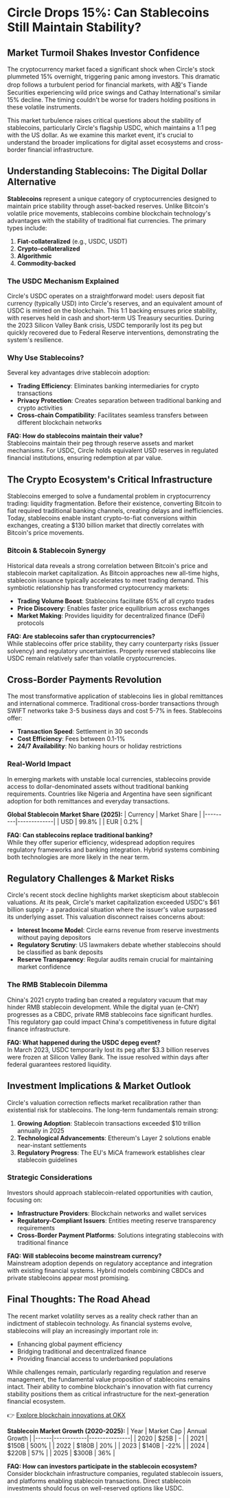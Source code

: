 # Circle Drops 15%: Can Stablecoins Still Maintain Stability?

## Market Turmoil Shakes Investor Confidence

The cryptocurrency market faced a significant shock when Circle's stock plummeted 15% overnight, triggering panic among investors. This dramatic drop follows a turbulent period for financial markets, with A股's Tiande Securities experiencing wild price swings and Cathay International's similar 15% decline. The timing couldn't be worse for traders holding positions in these volatile instruments.

This market turbulence raises critical questions about the stability of stablecoins, particularly Circle's flagship USDC, which maintains a 1:1 peg with the US dollar. As we examine this market event, it's crucial to understand the broader implications for digital asset ecosystems and cross-border financial infrastructure.

## Understanding Stablecoins: The Digital Dollar Alternative

**Stablecoins** represent a unique category of cryptocurrencies designed to maintain price stability through asset-backed reserves. Unlike Bitcoin's volatile price movements, stablecoins combine blockchain technology's advantages with the stability of traditional fiat currencies. The primary types include:

1. **Fiat-collateralized** (e.g., USDC, USDT)
2. **Crypto-collateralized**
3. **Algorithmic**
4. **Commodity-backed**

### The USDC Mechanism Explained

Circle's USDC operates on a straightforward model: users deposit fiat currency (typically USD) into Circle's reserves, and an equivalent amount of USDC is minted on the blockchain. This 1:1 backing ensures price stability, with reserves held in cash and short-term US Treasury securities. During the 2023 Silicon Valley Bank crisis, USDC temporarily lost its peg but quickly recovered due to Federal Reserve interventions, demonstrating the system's resilience.

### Why Use Stablecoins?

Several key advantages drive stablecoin adoption:

- **Trading Efficiency**: Eliminates banking intermediaries for crypto transactions
- **Privacy Protection**: Creates separation between traditional banking and crypto activities
- **Cross-chain Compatibility**: Facilitates seamless transfers between different blockchain networks

**FAQ: How do stablecoins maintain their value?**  
Stablecoins maintain their peg through reserve assets and market mechanisms. For USDC, Circle holds equivalent USD reserves in regulated financial institutions, ensuring redemption at par value.

## The Crypto Ecosystem's Critical Infrastructure

Stablecoins emerged to solve a fundamental problem in cryptocurrency trading: liquidity fragmentation. Before their existence, converting Bitcoin to fiat required traditional banking channels, creating delays and inefficiencies. Today, stablecoins enable instant crypto-to-fiat conversions within exchanges, creating a $130 billion market that directly correlates with Bitcoin's price movements.

### Bitcoin & Stablecoin Synergy

Historical data reveals a strong correlation between Bitcoin's price and stablecoin market capitalization. As Bitcoin approaches new all-time highs, stablecoin issuance typically accelerates to meet trading demand. This symbiotic relationship has transformed cryptocurrency markets:

- **Trading Volume Boost**: Stablecoins facilitate 65% of all crypto trades
- **Price Discovery**: Enables faster price equilibrium across exchanges
- **Market Making**: Provides liquidity for decentralized finance (DeFi) protocols

**FAQ: Are stablecoins safer than cryptocurrencies?**  
While stablecoins offer price stability, they carry counterparty risks (issuer solvency) and regulatory uncertainties. Properly reserved stablecoins like USDC remain relatively safer than volatile cryptocurrencies.

## Cross-Border Payments Revolution

The most transformative application of stablecoins lies in global remittances and international commerce. Traditional cross-border transactions through SWIFT networks take 3-5 business days and cost 5-7% in fees. Stablecoins offer:

- **Transaction Speed**: Settlement in 30 seconds
- **Cost Efficiency**: Fees between 0.1-1%
- **24/7 Availability**: No banking hours or holiday restrictions

### Real-World Impact

In emerging markets with unstable local currencies, stablecoins provide access to dollar-denominated assets without traditional banking requirements. Countries like Nigeria and Argentina have seen significant adoption for both remittances and everyday transactions.

**Global Stablecoin Market Share (2025):**
| Currency | Market Share |
|---------|-------------|
| USD     | 99.8%       |
| EUR     | 0.2%        |

**FAQ: Can stablecoins replace traditional banking?**  
While they offer superior efficiency, widespread adoption requires regulatory frameworks and banking integration. Hybrid systems combining both technologies are more likely in the near term.

## Regulatory Challenges & Market Risks

Circle's recent stock decline highlights market skepticism about stablecoin valuations. At its peak, Circle's market capitalization exceeded USDC's $61 billion supply - a paradoxical situation where the issuer's value surpassed its underlying asset. This valuation disconnect raises concerns about:

- **Interest Income Model**: Circle earns revenue from reserve investments without paying depositors
- **Regulatory Scrutiny**: US lawmakers debate whether stablecoins should be classified as bank deposits
- **Reserve Transparency**: Regular audits remain crucial for maintaining market confidence

### The RMB Stablecoin Dilemma

China's 2021 crypto trading ban created a regulatory vacuum that may hinder RMB stablecoin development. While the digital yuan (e-CNY) progresses as a CBDC, private RMB stablecoins face significant hurdles. This regulatory gap could impact China's competitiveness in future digital finance infrastructure.

**FAQ: What happened during the USDC depeg event?**  
In March 2023, USDC temporarily lost its peg after $3.3 billion reserves were frozen at Silicon Valley Bank. The issue resolved within days after federal guarantees restored liquidity.

## Investment Implications & Market Outlook

Circle's valuation correction reflects market recalibration rather than existential risk for stablecoins. The long-term fundamentals remain strong:

1. **Growing Adoption**: Stablecoin transactions exceeded $10 trillion annually in 2025
2. **Technological Advancements**: Ethereum's Layer 2 solutions enable near-instant settlements
3. **Regulatory Progress**: The EU's MiCA framework establishes clear stablecoin guidelines

### Strategic Considerations

Investors should approach stablecoin-related opportunities with caution, focusing on:

- **Infrastructure Providers**: Blockchain networks and wallet services
- **Regulatory-Compliant Issuers**: Entities meeting reserve transparency requirements
- **Cross-Border Payment Platforms**: Solutions integrating stablecoins with traditional finance

**FAQ: Will stablecoins become mainstream currency?**  
Mainstream adoption depends on regulatory acceptance and integration with existing financial systems. Hybrid models combining CBDCs and private stablecoins appear most promising.

## Final Thoughts: The Road Ahead

The recent market volatility serves as a reality check rather than an indictment of stablecoin technology. As financial systems evolve, stablecoins will play an increasingly important role in:

- Enhancing global payment efficiency
- Bridging traditional and decentralized finance
- Providing financial access to underbanked populations

While challenges remain, particularly regarding regulation and reserve management, the fundamental value proposition of stablecoins remains intact. Their ability to combine blockchain's innovation with fiat currency stability positions them as critical infrastructure for the next-generation financial ecosystem.

👉 [Explore blockchain innovations at OKX](https://bit.ly/okx-bonus)

**Stablecoin Market Growth (2020-2025):**
| Year | Market Cap | Annual Growth |
|------|------------|---------------|
| 2020 | $25B       | -             |
| 2021 | $150B      | 500%          |
| 2022 | $180B      | 20%           |
| 2023 | $140B      | -22%          |
| 2024 | $220B      | 57%           |
| 2025 | $300B      | 36%           |

**FAQ: How can investors participate in the stablecoin ecosystem?**  
Consider blockchain infrastructure companies, regulated stablecoin issuers, and platforms enabling stablecoin transactions. Direct stablecoin investments should focus on well-reserved options like USDC.
